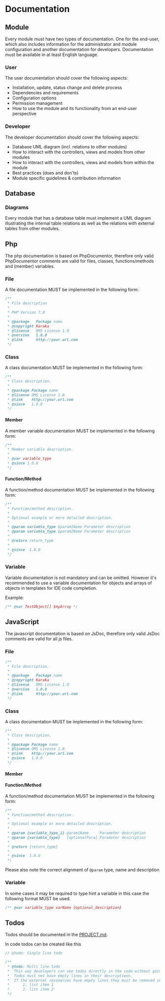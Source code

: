 # Documentation

## Module

Every module must have two types of documentation. One for the end-user, which also includes information for the administrator and module configuration and another documentation for developers. Documentation must be available in at least English language.

### User

The user documentation should cover the following aspects:

* Installation, update, status change and delete process
* Dependencies and requirements
* Configuration options
* Permission management
* How to use the module and its functionality from an end-user perspective

### Developer

The developer documentation should cover the following aspects:

* Database UML diagram (incl. relations to other modules)
* How to interact with the controllers, views and models from other modules
* How to interact with the controllers, views and models from within the module
* Best practices (does and don'ts)
* Module specific guidelines & contribution information

## Database

### Diagrams

Every module that has a database table must implement a UML diagram illustrating the internal table relations as well as the relations with external tables from other modules.

## Php

The php documentation is based on PhpDocumentor, therefore only valid PhpDocumentor comments are valid for files, classes, functions/methods and (member) variables.

### File

A file documentation MUST be implemented in the following form:

```php
/**
 * File description
 *
 * PHP Version 7.0
 *
 * @package   Package name
 * @copyright Karaka
 * @license   OMS License 1.0
 * @version   1.0.0
 * @link      http://your.url.com
 */
```

### Class

A class documentation MUST be implemented in the following form:

```php
/**
 * Class description.
 *
 * @package Package name
 * @license OMS License 1.0
 * @link    http://your.url.com
 * @since   1.0.0
 */
```

#### Member

A member variable documentation MUST be implemented in the following form:

```php
/**
 * Member variable description.
 *
 * @var variable_type
 * @since 1.0.0
 */
```

#### Function/Method

A function/method documentation MUST be implemented in the following form:

```php
/**
 * Function/method description.
 *
 * Optional example or more detailed description.
 *
 * @param variable_type $param1Name Parameter description
 * @param variable_type $param2Name Parameter description
 *
 * @return return_type
 *
 * @since  1.0.0
 */
```

### Variable

Variable documentation is not mandatory and can be omitted. However it's recommended to use a variable documentation for objects and arrays of objects in templates for IDE code completion.

Example:

```php
/** @var TestObject[] $myArray */
```

## JavaScript

The javascript documentation is based on JsDoc, therefore only valid JsDoc comments are valid for all js files.

### File

```js
/**
 * File description.
 *
 * @package   Package name
 * @copyright Karaka
 * @license   OMS License 1.0
 * @version   1.0.0
 * @link      http://your.url.com
 */
```

### Class

A class documentation MUST be implemented in the following form:

```js
/**
 * Class description.
 *
 * @package Package name
 * @license OMS License 1.0
 * @link    http://your.url.com
 * @since   1.0.0
 */
```

#### Member

#### Function/Method

A function/method documentation MUST be implemented in the following form:

```js
/**
 * Function/method description.
 *
 * Optional example or more detailed description.
 *
 * @param {variable_type_1} param1Name     Parameter description
 * @param {variable_type}   [optionalPara] Parameter description
 *
 * @return {return_type}
 *
 * @since  1.0.0
 */
```

Please also note the correct alignment of `@param` type, name and description

### Variable

In some cases it may be required to type hint a variable in this case the following format MUST be used.

```php
/** @var variable_type varName {optional_description}
```

## Todos

Todos should be documented in the [PROJECT.md](https://github.com/Karaka-Management/Organization-Guide/blob/master/Project/PROJECT.md).

In code todos can be created like this

```php
// @todo: Single line todo
```

```php
/**
 * @todo: Multi line todo
 *  This way developers can see todos directly in the code without going to an external source.
 *  Todos must not have empty lines in their descriptions.
 *  If the external ressources have empty lines they must be removed in the todo comment.
 *      1. list item 1
 *      2. list item 2
 */
```

